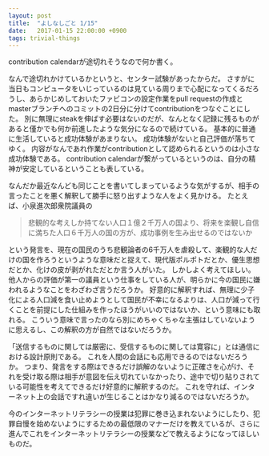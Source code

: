 ```yaml
---
layout: post
title:  "よしなしごと 1/15"
date:   2017-01-15 22:00:00 +0900
tags: trivial-things
---
```


contribution calendarが途切れそうなので何か書く。

なんで途切れかけているかというと、センター試験があったからだ。
さすがに当日もコンピュータをいじっているのは見ている周りまで心配になってくるだろうし、あらかじめしておいたファビコンの設定作業をpull requestの作成とmasterブランチへのコミットの2日分に分けてcontributionをつなぐことにした。
別に無理にsteakを伸ばす必要はないのだが、なんとなく記録に残るものがあると僅かでも何か前進したような気分になるので続けている。
基本的に普通に生活していると成功体験があまりない。
成功体験がないと自己評価が落ちてゆく。
内容がなんであれ作業がcontributionとして認められるというのは小さな成功体験である。
contribution calendarが繋がっているというのは、自分の精神が安定しているということも表している。

なんだか最近なんども同じことを書いてしまっているような気がするが、相手の言ったことを悪く解釈して勝手に怒り出すような人をよく見かける。
たとえば、小泉進次郎衆院議員の

 > 悲観的な考えしか持てない人口１億２千万人の国より、将来を楽観し自信に満ちた人口６千万人の国の方が、成功事例を生み出せるのではないか

という発言を、現在の国民のうち悲観論者の6千万人を虐殺して、楽観的な人だけの国を作ろうというような意味だと捉えて、現代版ポルポトだとか、優生思想だとか、化けの皮が剥がれただとか言う人がいた。
しかしよく考えてほしい。他人からの評価が第一の議員という仕事をしている人が、明らかに今の国民に嫌われるようなことをわざわざ言うだろうか。
好意的に解釈すれば、無理に少子化による人口減を食い止めようとして国民が不幸になるよりは、人口が減って行くことを前提にした仕組みを作ったほうがいいのではないか、という意味にも取れる。
こういう意味で言ったのなら別にめちゃくちゃな主張はしていないように思えるし、この解釈の方が自然ではないだろうか。

「送信するものに関しては厳密に、受信するものに関しては寛容に」とは通信における設計原則である。
これを人間の会話にも応用できるのではないだろうか。
つまり、発言をする際はできるだけ誤解のないように正確さを心がけ、それを受け取る際は相手が意図を伝え切れていなかったり、途中で切り貼りされている可能性を考えてできるだけ好意的に解釈するのだ。
これを守れば、インターネット上の会話ですれ違いが生じることはかなり減るのではないだろうか。

今のインターネットリテラシーの授業は犯罪に巻き込まれないようにしたり、犯罪自慢を始めないようにするための最低限のマナーだけを教えているが、さらに進んでこれをインターネットリテラシーの授業などで教えるようになってほしいものだ。